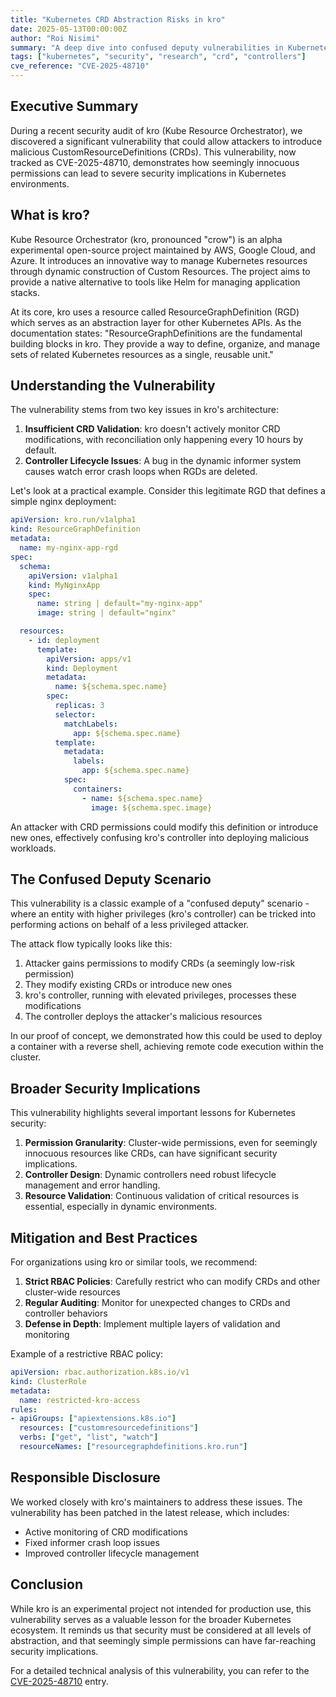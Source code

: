 ```yaml
---
title: "Kubernetes CRD Abstraction Risks in kro"
date: 2025-05-13T00:00:00Z
author: "Roi Nisimi"
summary: "A deep dive into confused deputy vulnerabilities in Kubernetes CRD controllers, discovered in the experimental kro project."
tags: ["kubernetes", "security", "research", "crd", "controllers"]
cve_reference: "CVE-2025-48710"
---
```


## Executive Summary

During a recent security audit of kro (Kube Resource Orchestrator), we discovered a significant vulnerability that could allow attackers to introduce malicious CustomResourceDefinitions (CRDs). This vulnerability, now tracked as CVE-2025-48710, demonstrates how seemingly innocuous permissions can lead to severe security implications in Kubernetes environments.

## What is kro?

Kube Resource Orchestrator (kro, pronounced "crow") is an alpha experimental open-source project maintained by AWS, Google Cloud, and Azure. It introduces an innovative way to manage Kubernetes resources through dynamic construction of Custom Resources. The project aims to provide a native alternative to tools like Helm for managing application stacks.

At its core, kro uses a resource called ResourceGraphDefinition (RGD) which serves as an abstraction layer for other Kubernetes APIs. As the documentation states: "ResourceGraphDefinitions are the fundamental building blocks in kro. They provide a way to define, organize, and manage sets of related Kubernetes resources as a single, reusable unit."

## Understanding the Vulnerability

The vulnerability stems from two key issues in kro's architecture:

1. **Insufficient CRD Validation**: kro doesn't actively monitor CRD modifications, with reconciliation only happening every 10 hours by default.
2. **Controller Lifecycle Issues**: A bug in the dynamic informer system causes watch error crash loops when RGDs are deleted.

Let's look at a practical example. Consider this legitimate RGD that defines a simple nginx deployment:

```yaml
apiVersion: kro.run/v1alpha1
kind: ResourceGraphDefinition
metadata:
  name: my-nginx-app-rgd
spec:
  schema:
    apiVersion: v1alpha1
    kind: MyNginxApp
    spec:
      name: string | default="my-nginx-app"
      image: string | default="nginx"

  resources:
    - id: deployment
      template:
        apiVersion: apps/v1
        kind: Deployment
        metadata:
          name: ${schema.spec.name}
        spec:
          replicas: 3
          selector:
            matchLabels:
              app: ${schema.spec.name}
          template:
            metadata:
              labels:
                app: ${schema.spec.name}
            spec:
              containers:
                - name: ${schema.spec.name}
                  image: ${schema.spec.image}
```

An attacker with CRD permissions could modify this definition or introduce new ones, effectively confusing kro's controller into deploying malicious workloads.

## The Confused Deputy Scenario

This vulnerability is a classic example of a "confused deputy" scenario - where an entity with higher privileges (kro's controller) can be tricked into performing actions on behalf of a less privileged attacker.

The attack flow typically looks like this:

1. Attacker gains permissions to modify CRDs (a seemingly low-risk permission)
2. They modify existing CRDs or introduce new ones
3. kro's controller, running with elevated privileges, processes these modifications
4. The controller deploys the attacker's malicious resources

In our proof of concept, we demonstrated how this could be used to deploy a container with a reverse shell, achieving remote code execution within the cluster.

## Broader Security Implications

This vulnerability highlights several important lessons for Kubernetes security:

1. **Permission Granularity**: Cluster-wide permissions, even for seemingly innocuous resources like CRDs, can have significant security implications.
2. **Controller Design**: Dynamic controllers need robust lifecycle management and error handling.
3. **Resource Validation**: Continuous validation of critical resources is essential, especially in dynamic environments.

## Mitigation and Best Practices

For organizations using kro or similar tools, we recommend:

1. **Strict RBAC Policies**: Carefully restrict who can modify CRDs and other cluster-wide resources
2. **Regular Auditing**: Monitor for unexpected changes to CRDs and controller behaviors
3. **Defense in Depth**: Implement multiple layers of validation and monitoring

Example of a restrictive RBAC policy:

```yaml
apiVersion: rbac.authorization.k8s.io/v1
kind: ClusterRole
metadata:
  name: restricted-kro-access
rules:
- apiGroups: ["apiextensions.k8s.io"]
  resources: ["customresourcedefinitions"]
  verbs: ["get", "list", "watch"]
  resourceNames: ["resourcegraphdefinitions.kro.run"]
```

## Responsible Disclosure

We worked closely with kro's maintainers to address these issues. The vulnerability has been patched in the latest release, which includes:

- Active monitoring of CRD modifications
- Fixed informer crash loop issues
- Improved controller lifecycle management

## Conclusion

While kro is an experimental project not intended for production use, this vulnerability serves as a valuable lesson for the broader Kubernetes ecosystem. It reminds us that security must be considered at all levels of abstraction, and that seemingly simple permissions can have far-reaching security implications.

For a detailed technical analysis of this vulnerability, you can refer to the [CVE-2025-48710](/cves/cve-2025-48710) entry. 
